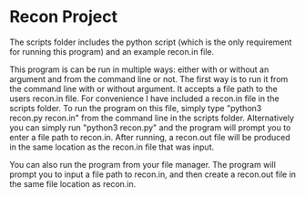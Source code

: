 # Recon Project
The scripts folder includes the python script (which is the only requirement for running this program) and an example recon.in file.

This program is can be run in multiple ways: either with or without an argument and from the command line or not. The first way is to run it from the command line with or without argument. It accepts a file path to the users recon.in file. For convenience I have included a recon.in file in the scripts folder. To run the program on this file, simply type "python3 recon.py recon.in" from the command line in the scripts folder. Alternatively you can simply run "python3 recon.py" and the program will prompt you to enter a file path to recon.in. After running, a recon.out file will be produced in the same location as the recon.in file that was input.

You can also run the program from your file manager. The program will prompt you to input a file path to recon.in, and then create a recon.out file in the same file location as recon.in. 


